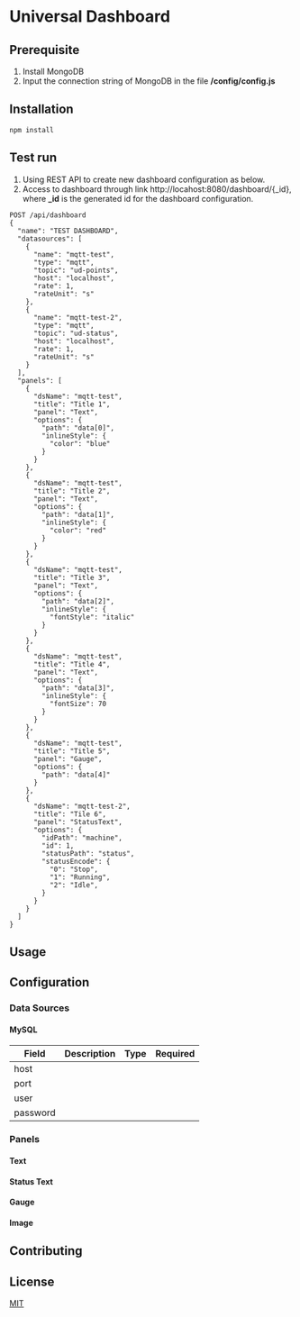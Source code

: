 # Universal Dashboard
## Prerequisite
1. Install MongoDB
2. Input the connection string of MongoDB in the file **/config/config.js**

## Installation

```
npm install
```

## Test run

1. Using REST API to create new dashboard configuration as below.
2. Access to dashboard through link http://locahost:8080/dashboard/{_id}, where **_id** is the generated id for the dashboard configuration.

```
POST /api/dashboard
{
  "name": "TEST DASHBOARD",
  "datasources": [
    {
      "name": "mqtt-test",
      "type": "mqtt",
      "topic": "ud-points",
      "host": "localhost",
      "rate": 1,
      "rateUnit": "s"
    },
    {
      "name": "mqtt-test-2",
      "type": "mqtt",
      "topic": "ud-status",
      "host": "localhost",
      "rate": 1,
      "rateUnit": "s"
    }
  ],
  "panels": [
    {
      "dsName": "mqtt-test",
      "title": "Title 1",
      "panel": "Text",
      "options": {
        "path": "data[0]",
        "inlineStyle": {
          "color": "blue"
        }
      }
    },
    {
      "dsName": "mqtt-test",
      "title": "Title 2",
      "panel": "Text",
      "options": {
        "path": "data[1]",
        "inlineStyle": {
          "color": "red"
        }
      }
    },
    {
      "dsName": "mqtt-test",
      "title": "Title 3",
      "panel": "Text",
      "options": {
        "path": "data[2]",
        "inlineStyle": {
          "fontStyle": "italic"
        }
      }
    },
    {
      "dsName": "mqtt-test",
      "title": "Title 4",
      "panel": "Text",
      "options": {
        "path": "data[3]",
        "inlineStyle": {
          "fontSize": 70
        }
      }
    },
    {
      "dsName": "mqtt-test",
      "title": "Title 5",
      "panel": "Gauge",
      "options": {
        "path": "data[4]"
      }
    },
    {
      "dsName": "mqtt-test-2",
      "title": "Tile 6",
      "panel": "StatusText",
      "options": {
        "idPath": "machine",
        "id": 1,
        "statusPath": "status",
        "statusEncode": {
          "0": "Stop",
          "1": "Running",
          "2": "Idle",
        }
      }
    }
  ]
}

```


## Usage

## Configuration
### Data Sources
#### MySQL
Field | Description | Type | Required
----- | ----------- | ---- | --------
host  |
port  |
user  |
password|

### Panels
#### Text

#### Status Text

#### Gauge

#### Image

## Contributing


## License
[MIT](https://choosealicense.com/licenses/mit/)
